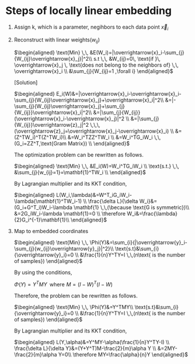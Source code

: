 # Steps of locally linear embedding

1. Assign k, which is a parameter, negihbors to each data point $\overrightarrow{x}_i$

2. Reconstruct with linear weights($w_{ij}$)

    $\begin{aligned}
    \text{Min} \,\, &E(W_i)=|\overrightarrow{x}_i-\sum_{j}{W_{ij}\overrightarrow{x}_j}|^2\\
    s.t \,\, &W_{ij}=0\, \text{if }\, \overrightarrow{x}_j \, \text{does not belong to the neighbors of} \,\, \overrightarrow{x}_i \\
    &\sum_{j}{W_{ij}=1 ,\forall i} 
    \end{aligned}$

    [Solution]

    $\begin{aligned}
    E_i(W)&=|\overrightarrow{x}_i-\overrightarrow{x}_i-\sum_{j}{W_{ij}\overrightarrow{x}_j}+\overrightarrow{x}_i|^2\\
    &=|-\sum_{j}{W_{ij}\overrightarrow{x}_j}+\sum_{j}{W_{ij}}\overrightarrow{x}_i|^2\\
    &=|\sum_{j}{W_{ij}}(\overrightarrow{x}_i-\overrightarrow{x}_j)|^2 \\
    &=|\sum_{j}{W_{ij}}\overrightarrow{z}_j|^2 \,\,\, (\overrightarrow{z}_j=\overrightarrow{x}_j-\overrightarrow{x}_i) \\
    &=(Z^TW_i)^T(Z^TW_i)\\
    &=W_i^TZZ^TW_i \\
    &=W_i^TG_iW_i \,\, (G_i=ZZ^T,\text{Gram Matrix}) \\
    \end{aligned}$

    The optimization problem can be rewritten as follows.

    $\begin{aligned}
    \text{Min} \,\, &E_i(W)=W_i^TG_iW_i \\
    \text{s.t.} \,\, &\sum_{j}{w_{ij}=1}=\mathbf{1}^TW_i \\
    \end{aligned}$

    By Lagrangian multiplier and its KKT condition,
    
    $\begin{aligned}
    L(W_i,\lambda)&=W^T_iG_iW_i-\lambda(\mathbf{1}^TW_i-1) \\
    \frac{\delta L}{\delta W_i}&=(G_i+G^T_i)W_i-\lambda \mathbf{1} \,\,(\because \text{G is symmetric})\\
    &=2G_iW_i-\lambda \mathbf{1}=0 \\
    \therefore W_i&=\frac{\lambda}{2}G_i^{-1}\mathbf{1}\\
    \end{aligned}$

3. Map to embedded coordinates

    $\begin{aligned}
    \text{Min} \,\, \Phi(Y)&=\sum_{i}{|\overrightarrow{y}_i-\sum_{j}{w_{ij}\overrightarrow{y}_j}|^2}\\
    \text{s.t}&\sum_{i}{\overrightarrow{y}_i}=0 \\
    &\frac{1}{n}Y^TY=I \,\,(n\text{ is the number of samples})
    \end{aligned}$
    
    By using the conditions, 

    $\Phi(Y)=Y^TMY \,\,\, \text{where} \,\, M=(I-W)^T(I-W)$

    Therefore, the problem can be rewritten as follows.

    $\begin{aligned}
    \text{Min} \,\, \Phi(Y)&=Y^TMY\\
    \text{s.t}&\sum_{i}{\overrightarrow{y}_i}=0 \\
    &\frac{1}{n}Y^TY=I \,\,(n\text{ is the number of samples})
    \end{aligned}$

    By Lagrangian multiplier and its KKT condition,

    $\begin{aligned}
    L(Y,\alpha)&=Y^MY-\alpha(\frac{1}{n}Y^TY-I) \\
    \frac{\delta L}{\delta Y}&=(Y+Y^T)M-\frac{2}{m}\alpha Y \\
    &=2MY-\frac{2}{m}\alpha Y=0\\
    \therefore MY=\frac{\alpha}{n}Y
    \end{aligned}$